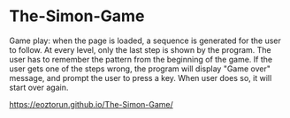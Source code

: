 # The-Simon-Game

Game play: 
when the page is loaded, a sequence is generated for the user to follow.
At every level, only the last step is shown by the program. The user has to remember the pattern from the beginning of the game.
If the user gets one of the steps wrong, the program will display "Game over" message, and prompt the user to press a key.
When user does so, it will start over again.

https://eoztorun.github.io/The-Simon-Game/
